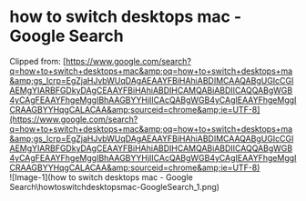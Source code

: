 # how to switch desktops mac - Google Search
Clipped from: [https://www.google.com/search?q=how+to+switch+desktops+mac&amp;oq=how+to+switch+desktops+ma&amp;gs_lcrp=EgZjaHJvbWUqDAgAEAAYFBiHAhiABDIMCAAQABgUGIcCGIAEMgYIARBFGDkyDAgCEAAYFBiHAhiABDIHCAMQABiABDIICAQQABgWGB4yCAgFEAAYFhgeMggIBhAAGBYYHjIICAcQABgWGB4yCAgIEAAYFhgeMggICRAAGBYYHqgCALACAA&amp;sourceid=chrome&amp;ie=UTF-8](https://www.google.com/search?q=how+to+switch+desktops+mac&amp;oq=how+to+switch+desktops+ma&amp;gs_lcrp=EgZjaHJvbWUqDAgAEAAYFBiHAhiABDIMCAAQABgUGIcCGIAEMgYIARBFGDkyDAgCEAAYFBiHAhiABDIHCAMQABiABDIICAQQABgWGB4yCAgFEAAYFhgeMggIBhAAGBYYHjIICAcQABgWGB4yCAgIEAAYFhgeMggICRAAGBYYHqgCALACAA&amp;sourceid=chrome&amp;ie=UTF-8)  
![Image-1](how to switch desktops mac - Google Search\howtoswitchdesktopsmac-GoogleSearch_1.png)  

